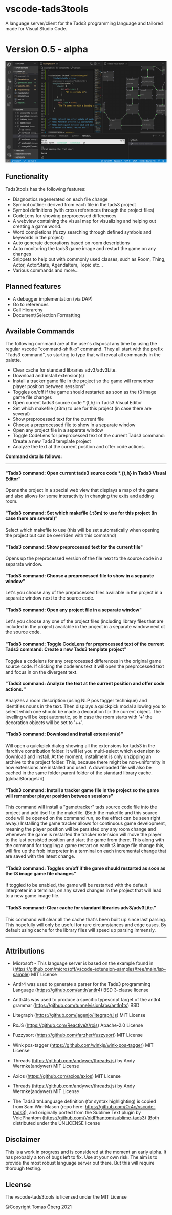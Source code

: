 # vscode-tads3tools

A language server/client for the Tads3 programming language and tailored made for Visual Studio Code. 

# Version 0.5 - alpha
[![Demonstration](./screenshots/vscode-tads3tools.png)](./screenshots/vscode-tads3tools.png)

## Functionality

Tads3tools has the following features:

- Diagnostics regenerated on each file change 
- Symbol outliner derived from each file in the tads3 project
- Symbol definitions (with cross references through the project files)
- CodeLens for showing preprocessed differences 
- A webview containing the visual map for visualizing and helping out creating a game world.
- Word completions (fuzzy searching through defined symbols and keywords in the project)
- Auto generate decorations based on room descriptions
- Auto monitoring the tads3 game image and restart the game on any changes
- Snippets to help out with commonly used classes, such as Room, Thing, Actor, ActorState, AgendaItem, Topic etc...
- Various commands and more...


## Planned features

- A debugger implementation (via DAP)
- Go to references
- Call Hierarchy
- Document/Selection Formatting 


## Available Commands

The following command are at the user's disposal any time by using the regular vscode "command-shift-p" command. They all start with the prefix "Tads3 command", so starting to type that will reveal all commands in the palette.

 * Clear cache for standard libraries adv3/adv3Lite.
 * Download and install extension(s)
 * Install a tracker game file in the project so the game will remember player position between sessions"  
 * Toggles on/off if the game should restarted as soon as the t3 image game file changes
 * Open current tads3 source code \*.{t,h} in Tads3 Visual Editor
 * Set which makefile (.t3m) to use for this project (in case there are several)
 * Show preprocessed text for the current file
 * Choose a preprocessed file to show in a separate window
 * Open any project file in a separate window
 * Toggle CodeLens for preprocessed text of the current Tads3 command: Create a new Tads3 template project
 * Analyze the text at the current position and offer code actions.




**Command details follows:**

---

#### **"Tads3 command: Open current tads3 source code \*.{t,h} in Tads3 Visual Editor"**
    
Opens the project in a special web view that displays a map of the game and also allows for some interactivity in changing the exits and adding room.

#### **"Tads3 command: Set which makefile (.t3m) to use for this project (in case there are several)"**

Select which makefile to use (this will be set automatically when opening the project but can be overriden with this command)

#### **"Tads3 command: Show preprocessed text for the current file"**

Opens up the preprocessed version of the file next to the source code in a separate window.

#### **"Tads3 command: Choose a preprocessed file to show in a separate window"**

Let's you choose any of the preprocessed files available in the project in a separate window next to the source code. 

#### **"Tads3 command: Open any project file in a separate window"**

Let's you choose any one of the project files (including library files that are included in the project) available in the project in a separate window next ot the source code. 


#### **"Tads3 command: Toggle CodeLens for preprocessed text of the current Tads3 command: Create a new Tads3 template project"**

Toggles a codelens for any preprocessed differences in the original game source code. If clicking the codelens text it will open the preprocessed text and focus in on the divergent text. 


#### **"Tads3 command: Analyze the text at the current position and offer code actions. "**
        
 Analyzes a room description (using NLP pos tagger technique) and identifies nouns in the text. Then displays a quickpick modal allowing you to select which one should be made a decoration for the current object. The levelling will be kept automatic, so in case the room starts with '+' the decoration objects will be set to '++'.

#### **"Tads3 command: Download and install extension(s)"**

  Will open a quickpick dialog showing all the extensions for tads3 in the ifarchive contribution folder. It will let you multi-select which extension to download and install. At the moment, installment is only unzipping an archive to the project folder. This, because there might be non-uniformity in how extensions are installed and used. A downloaded file will also be cached in the same folder parent folder of the standard library cache. (globalStorageUri)

#### **"Tads3 command: Install a tracker game file in the project so the game will remember player position between sessions"**  

This command will install a "gametracker" tads source code file into the project and add itself to the makefile. (Both the makefile and this source code will be opened on the command run, so the effect can be seen right away.) Installing the game tracker allows for continuous game development, meaning the player position will be persisted ony any room change and whenever the game is restarted the tracker extension will move the player to the last persisted position and start the game from there. This along with the command for toggling a game restart on each t3 image file change this, will fire up the frob interpreter in a terminal on each incremental change that are saved with the latest change. 

#### **"Tads3 command: Toggles on/off if the game should restarted as soon as the t3 image game file changes"**

If toggled to be enabled, the game will be restarted with the default interpreter in a terminal, on any saved changes in the project that will lead to a new game image file. 

#### **"Tads3 command: Clear cache for standard libraries adv3/adv3Lite."**

  This command will clear all the cache that's been built up since last parsing. This hopefully will only be useful for rare circumstances and edge cases. By default using cache for the library files will speed up parsing immensly.

---


## Attributions
 - Microsoft - This language server is based on the example found in (https://github.com/microsoft/vscode-extension-samples/tree/main/lsp-sample)  MIT License

 - Antlr4 was used to generate a parser for the Tads3 programming Language (https://github.com/antlr/antlr4) BSD 3-clause license 
 - Antlr4ts was used to produce a specific typescript target of the antlr4 grammar (https://github.com/tunnelvisionlabs/antlr4ts) BSD 
 - Litegraph (https://github.com/jagenjo/litegraph.js) MIT License
 - RxJS (https://github.com/ReactiveX/rxjs) Apache-2.0 License 
 - Fuzzysort (https://github.com/farzher/fuzzysort) MIT License
 - Wink pos-tagger (https://github.com/winkjs/wink-pos-tagger) MIT License
 - Threads (https://github.com/andywer/threads.js) by Andy Wermke(andywer) MIT License
 - Axios (https://github.com/axios/axios) MIT License
 - Threads (https://github.com/andywer/threads.js) by Andy Wermke(andywer) MIT License
 - The Tads3 tmLanguage definition (for syntax highlighting) is copied from Sam Win-Mason
   (repo here: https://github.com/Or4c/vscode-tads3), and originally ported from the Sublime Text plugin by VoidPhantom (https://github.com/VoidPhantom/sublime-tads3) (Both distributed under the UNLICENSE license 


## Disclaimer
This is a work in progress and is considered at the moment an early alpha. It has probably a ton of bugs left to fix. Use at your own risk. The aim is to provide the most robust language server out there. But this will require thorough testing.
 

## License

The vscode-tads3tools is licensed under the MIT License

@Copyright Tomas Öberg 2021